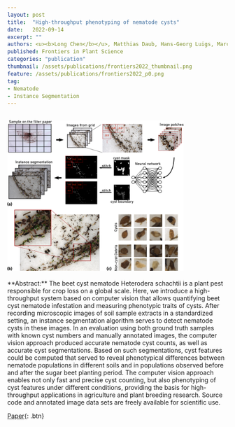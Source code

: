 ```yaml
---
layout: post
title:  "High-throughput phenotyping of nematode cysts"
date:   2022-09-14
excerpt: ""
authors: <u><b>Long Chen</b></u>, Matthias Daub, Hans-Georg Luigs, Marcus Jansen, Martin Strauch and Dorit Merhof
published: Frontiers in Plant Science
categories: "publication"
thumbnail: /assets/publications/frontiers2022_thumbnail.png
feature: /assets/publications/frontiers2022_p0.png
tag:
- Nematode
- Instance Segmentation
---
```

<br>
<img src="/assets/publications/frontiers2022_overview.png" style="width:80%">
<br><br>
**Abstract:** The beet cyst nematode Heterodera schachtii is a plant pest responsible for crop loss on a global scale. Here, we introduce a high-throughput system based on computer vision that allows quantifying beet cyst nematode infestation and measuring phenotypic traits of cysts. After recording microscopic images of soil sample extracts in a standardized setting, an instance segmentation algorithm serves to detect nematode cysts in these images. In an evaluation using both ground truth samples with known cyst numbers and manually annotated images, the computer vision approach produced accurate nematode cyst counts, as well as accurate cyst segmentations. Based on such segmentations, cyst features could be computed that served to reveal phenotypical differences between nematode populations in different soils and in populations observed before and after the sugar beet planting period. The computer vision approach enables not only fast and precise cyst counting, but also phenotyping of cyst features under different conditions, providing the basis for high-throughput applications in agriculture and plant breeding research. Source code and annotated image data sets are freely available for scientific use.

[Paper](https://www.frontiersin.org/articles/10.3389/fpls.2022.965254/full){: .btn}



